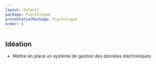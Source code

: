 ```yaml
---
layout: default
package: Psychologue
presentationPackage: Psychologue
order: 8
---
```

## Idéation 

- Mettre en place un système de gestion des données électroniques



<!-- new slide -->